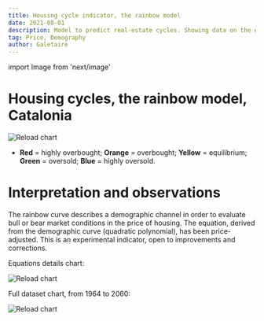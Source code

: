 ```yaml
---
title: Housing cycle indicator, the rainbow model
date: 2021-08-01
description: Model to predict real-estate cycles. Showing data on the evolution of housing prices (inflation-adjusted), crossed with the demographic curve (rainbow).
tag: Price, Demography
author: Galetaire
---
```


import Image from 'next/image'

# Housing cycles, the rainbow model, Catalonia

<Image
  src="/images/rainbow.png"
  alt="Reload chart"
  width={1065}
  height={571}
  priority
  className="next-image"
/>

- **Red** = highly overbought; **Orange** = overbought; **Yellow** = equilibrium; **Green** = oversold; **Blue** = highly oversold.

# Interpretation and observations

The rainbow curve describes a demographic channel in order to evaluate bull or bear market conditions in the price of housing. The equation, derived from the demographic curve (quadratic polynomial), has been price-adjusted. This is an experimental indicator, open to improvements and corrections.

Equations details chart:

<Image
  src="/images/rainbowsource.png"
  alt="Reload chart"
  width={1001}
  height={516}
  priority
  className="next-image"
/>

Full dataset chart, from 1964 to 2060:

<Image
  src="/images/rainbowmax.png"
  alt="Reload chart"
  width={1065}
  height={571}
  priority
  className="next-image"
/>
